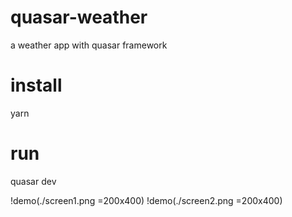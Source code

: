 # quasar-weather
a weather app with quasar framework

# install
yarn 

# run 
quasar dev 


!demo(./screen1.png =200x400)
!demo(./screen2.png =200x400)

